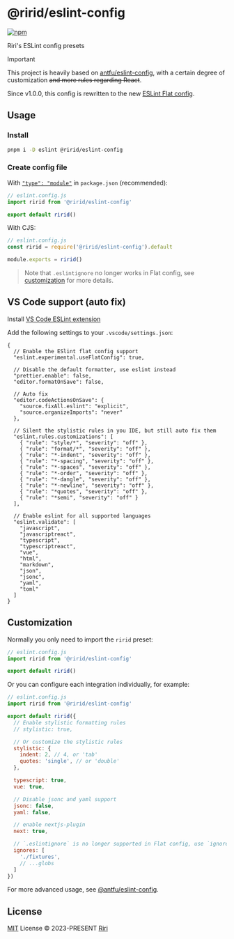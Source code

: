 # @ririd/eslint-config

[![npm](https://img.shields.io/npm/v/@ririd/eslint-config?color=444&label=)](https://npmjs.com/package/@ririd/eslint-config)

Riri's ESLint config presets

> [!IMPORTANT]
> This project is heavily based on [antfu/eslint-config](https://github.com/antfu/eslint-config), with a certain degree of customization ~~and more rules regarding React~~.
>
> Since v1.0.0, this config is rewritten to the new [ESLint Flat config](https://eslint.org/docs/latest/use/configure/configuration-files-new).

## Usage

### Install

```bash
pnpm i -D eslint @ririd/eslint-config
```

### Create config file

With [`"type": "module"`](https://nodejs.org/api/packages.html#type) in `package.json` (recommended):

```js
// eslint.config.js
import ririd from '@ririd/eslint-config'

export default ririd()
```

With CJS:

```js
// eslint.config.js
const ririd = require('@ririd/eslint-config').default

module.exports = ririd()
```

> Note that `.eslintignore` no longer works in Flat config, see [customization](#customization) for more details.

## VS Code support (auto fix)

Install [VS Code ESLint extension](https://marketplace.visualstudio.com/items?itemName=dbaeumer.vscode-eslint)

Add the following settings to your `.vscode/settings.json`:

```jsonc
{
  // Enable the ESlint flat config support
  "eslint.experimental.useFlatConfig": true,

  // Disable the default formatter, use eslint instead
  "prettier.enable": false,
  "editor.formatOnSave": false,

  // Auto fix
  "editor.codeActionsOnSave": {
    "source.fixAll.eslint": "explicit",
    "source.organizeImports": "never"
  },

  // Silent the stylistic rules in you IDE, but still auto fix them
  "eslint.rules.customizations": [
    { "rule": "style/*", "severity": "off" },
    { "rule": "format/*", "severity": "off" },
    { "rule": "*-indent", "severity": "off" },
    { "rule": "*-spacing", "severity": "off" },
    { "rule": "*-spaces", "severity": "off" },
    { "rule": "*-order", "severity": "off" },
    { "rule": "*-dangle", "severity": "off" },
    { "rule": "*-newline", "severity": "off" },
    { "rule": "*quotes", "severity": "off" },
    { "rule": "*semi", "severity": "off" }
  ],

  // Enable eslint for all supported languages
  "eslint.validate": [
    "javascript",
    "javascriptreact",
    "typescript",
    "typescriptreact",
    "vue",
    "html",
    "markdown",
    "json",
    "jsonc",
    "yaml",
    "toml"
  ]
}
```

## Customization

Normally you only need to import the `ririd` preset:

```js
// eslint.config.js
import ririd from '@ririd/eslint-config'

export default ririd()
```

Or you can configure each integration individually, for example:

```js
// eslint.config.js
import ririd from '@ririd/eslint-config'

export default ririd({
  // Enable stylistic formatting rules
  // stylistic: true,

  // Or customize the stylistic rules
  stylistic: {
    indent: 2, // 4, or 'tab'
    quotes: 'single', // or 'double'
  },

  typescript: true,
  vue: true,

  // Disable jsonc and yaml support
  jsonc: false,
  yaml: false,

  // enable nextjs-plugin
  next: true,

  // `.eslintignore` is no longer supported in Flat config, use `ignores` instead
  ignores: [
    './fixtures',
    // ...globs
  ]
})
```

For more advanced usage, see [@antfu/eslint-config](https://github.com/antfu/eslint-config?tab=readme-ov-file#antfueslint-config).

## License

[MIT](./LICENSE) License &copy; 2023-PRESENT [Riri](https://github.com/daydreamer-riri)
